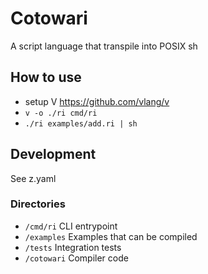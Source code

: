 # Cotowari

A script language that transpile into POSIX sh

## How to use

- setup V https://github.com/vlang/v
- `v -o ./ri cmd/ri`
- `./ri examples/add.ri | sh`

## Development

See z.yaml

### Directories

- `/cmd/ri` CLI entrypoint
- `/examples` Examples that can be compiled
- `/tests` Integration tests
- `/cotowari` Compiler code
